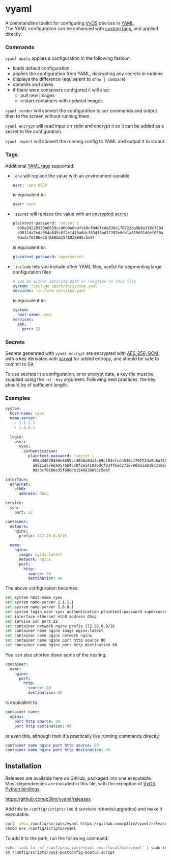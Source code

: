 # vyaml

A commandline toolkit for configuring [VyOS](https://vyos.io) devices in [YAML](https://yaml.org).  
The YAML configuration can be enhanced with [custom tags](#tags), and applied directly.

### Commands

`vyaml apply` applies a configuration in the following fashion:

- loads default configuration
- applies the configuration from YAML, decrypting any secrets in runtime
- displays the difference (equivalent to `show | compare`)
- commits and saves
- if there were containers configured it will also:
	- pull new images
	- restart containers with updated images

`vyaml render` will convert the configuration to `set` commands and output then to the screen without running them.

`vyaml encrypt` will read input on stdin and encrypt it so it can be added as a secret to the configuration.

`vyaml import` will convert the running config to YAML and output it to stdout.

### Tags

Additional [YAML tags](https://github.com/yaml/yaml-spec/blob/main/spec/1.2.2/spec.md#-tags) supported:

- `!env` will replace the value with an environment variable
    ```yaml
    user: !env USER
    ```
    is equivalent to:
    ```yaml
    user: vyos
    ```
- `!secret` will replace the value with an [encrypted secret](#secrets)
    ```yaml
    plaintext-password: !secret |
      656a34220330e6659cc40b0a0dafcb9cf04efcda530c170722da9b8a318c7584
      a9811da7eda054a845c8f2e1410a0dcf034f6ad37207e0da1a819d31d6ef650a
      0da3cf0186e35f688db1548038695c5e6f
    ```
    is equivalent to:
    ```yaml
    plaintext-password: supersecret
    ```
- `!include` lets you include other YAML files, useful for segmenting large configuration files
    ```yaml
    # can be either absolute path or relative to this file
    system: !include /path/to/system.yaml
    services: !include services.yaml
    ```
    is equivalent to:
    ```yaml
    system:
      host-name: vyos
    services:
      ssh:
        port: 22
    ```

### Secrets

Secrets generated with `vyaml encrypt` are encrypted with [AES-256-GCM](https://en.wikipedia.org/wiki/Galois/Counter_Mode), with a key derivated with [scrypt](https://en.wikipedia.org/wiki/Scrypt) for added entropy, and should be safe to commit to Git.

To use secrets in a configuration, or to encrypt data, a key file must be supplied using the `-k`/`--key` argument.
Following best practices, the key should be of sufficient length.

### Examples

```yaml
system:
  host-name: vyos
  name-server:
    - 1.1.1.1
    - 1.0.0.1

  login:
    user:
      vyos:
        authentication:
          plaintext-password: !secret |
            656a34220330e6659cc40b0a0dafcb9cf04efcda530c170722da9b8a318c7584
            a9811da7eda054a845c8f2e1410a0dcf034f6ad37207e0da1a819d31d6ef650a
            0da3cf0186e35f688db1548038695c5e6f

interface:
  ethernet:
    eth0:
      address: dhcp

service:
  ssh:
    port: 22

container:
  network:
    nginx:
      prefix: 172.20.0.0/16

  name:
    nginx:
      image: nginx:latest
      network: nginx
      port:
        http:
          source: 80
          destination: 80
```

The above configuration becomes:

```bash
set system host-name vyos
set system name-server 1.1.1.1
set system name-server 1.0.0.1
set system login user vyos authentication plaintext-password supersecret
set interface ethernet eth0 address dhcp
set service ssh port 22
set container network nginx prefix 172.20.0.0/16
set container name nginx image nginx:latest
set container name nginx network nginx
set container name nginx port http source 80
set container name nginx port http destination 80
```

You can also shorten down some of the nesting:
```yaml
container:
  name:
    nginx:
      port:
        http:
          source: 80
          destination: 80
```
is equivalent to:
```yaml
container name:
  nginx:
    port http source: 80
    port http destination: 80
```
or even this, although then it's practically like running commands directly:
```yaml
container name nginx port http source: 80
container name nginx port http destination: 80
```

## Installation

Releases are available here on GitHub, packaged into one executable.  
Most dependencies are included in this file, with the exception of [VyOS Python bindings](https://github.com/vyos/vyos-1x/tree/sagitta/python).

<https://github.com/p3lim/vyaml/releases>

Add this to `/config/scripts/` (so it survives reboots/upgrades) and make it executable:
```bash
curl -sSLo /config/scripts/vyaml https://github.com/p3lim/vyaml/releases/latest/download/vyaml
chmod u+x /config/scripts/vyaml
```

To add it to the path, run the following command:
```bash
echo 'sudo ln -sf /config/scripts/vyaml /usr/local/bin/vyaml' | sudo tee -a /config/scripts/vyos-postconfig-bootup.script
sh /config/scripts/vyos-postconfig-bootup.script
```
